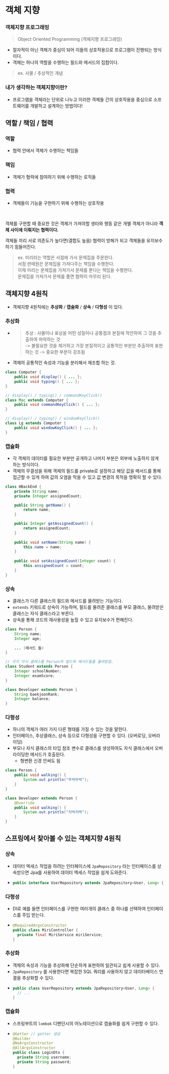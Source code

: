 # 객체 지향

### 객체지향 프로그래밍
> Object Oriented Programming (객체지향 프로그래밍)
- 절자적이 아닌 객체가 중심이 되어 이들의 상호작용으로 프로그램이 진행되는 방식이다.
- 객체는 하나의 역할을 수행하는 필드와 메서드의 집합이다.
> ex. 사물 / 추상적인 개념

### 내가 생각하는 객체지향이란?
- 프로그램을 객체라는 단위로 나누고 이러한 객체들 간의 상호작용을 중심으로 소프트웨어를 개발하고 설계하는 방법이다!

## 역할 / 책임 / 협력

### 역할 
- 협력 안에서 객체가 수행하는 책임들
### 책임
- 객체가 협력에 참여하기 위해 수행하는 로직들
### 협력
- 객체들이 기능을 구현하기 위해 수행하는 상호작용

<br />

객체를 구현할 때 중요한 것은 객체가 가져야할 생타와 행동 같은 개별 객체가 아니라 **객체 사이에 이뤄지는 협력이다.**

객체들 끼리 서로 의존도가 높다면(결합도 높음) 협력이 방해가 되고 객체들을 유지보수하기 힘들어진다.

> ex. 미리라는 역할은 서점에 가서 문제집을 주문한다.   
> 서점 판매원은 문제집을 가져다주는 책임을 수행한다.   
> 이제 미리는 문제집을 가져가서 문제를 푼다는 책임을 수행한다.   
> 문제집을 가져가서 문제를 풀면 협력이 마무리 된다.

## 객체지향 4원칙
- 객체지향 4원칙에는 **추상화** / **캡슐화** / **상속** / **다형성** 이 있다.

### 추상화
- > 추상 : 사물이나 표상을 어떤 성질이나 공통점과 본질에 착안하여 그 것을 추출하여 파악하는 것   
  >  -> 불필요한 것을 제거하고 가장 본질적이고 공통적인 부분만 추출하여 표현하는 것 -> 중요한 부분이 강조됨
- 객체의 공통적인 속성과 기능을 분리해서 재조합 하는 것.

```java
class Computer {
    public void display() { ... };
    public void typing() { ... };
}

// display() / typing() / commandKeyClick()
class Mac extends Computer {
    public void commandKeyClick() { ... };
}

// display() / typing() / windowKeyClick()
class Lg extends Computer {
    public void windowKeyClick() { ... };
}
```

### 캡슐화
- 각 객체의 데이터를 필요한 부분만 공개하고 나머지 부분은 외부에 노출하지 않게 하는 방식이다.
- 객체의 무결성을 위해 객체의 필드를 private로 설정하고 해당 값을 메서드를 통해 접근할 수 있게 하여 값의 오염을 막을 수 있고 값 변경의 목적을 명확히 할 수 있다.

```java
class HBackEnd {
    private String name;
    private Integer assignedCount;

    public String getName() {
        return name;
    }

    public Integer getAssignedCount() {
        return assignedCount;
    }
    
    public void setName(String name) {
        this.name = name;
    }
    
    public void setAssignedCount(Integer count) {
        this.assignedCount = count;
    }
}
```

### 상속
- 클래스가 다른 클래스의 필드와 메서드를 물려받는 기능이다.
- `extends` 키워드로 상속이 가능하며, 필드를 물려준 클래스를 부모 클래스, 물려받은 클래스는 자식 클래스라고 부른다.
- 상속을 통해 코드의 재사용성을 높힐 수 있고 유지보수가 편해진다.

```java
class Person {
    String name;
    Integer age;
    
    ... (메서드 들)
}

// 각각 자식 클래스를 Person의 필드와 메서드들를 물려받음.
class Student extends Person {
    Integer schoolNumber;
    Integer examScore;
}

class Developer extends Person {
    String baekjoonRank;
    Integer balance;
}
```

### 다형성
- 하나의 객체가 여러 가지 다른 형태를 가질 수 있는 것을 말한다.
- 인터페이스, 추상클래스, 상속 등으로 다형성을 구현할 수 있다. (오버로딩, 오버라이딩)
- 부모나 자식 클래스의 타입 참조 변수로 클래스를 생성하여도 자식 클래스에서 오버라이딩한 메서드가 호출된다.
  - 형변환 신경 안써도 됨

```java
class Person {
    public void walking() {
        System.out.println("뚜벅뚜벅");
    }
}

class Developer extends Person {
    @Override
    public void walking() {
        System.out.println("저벅저벅");
    }
}
```

## 스프링에서 찾아볼 수 있는 객체지향 4원칙

### 상속
- 데이터 엑세스 작업을 하려는 인터페이스에 `JpaRepository` 라는 인터페이스를 상속받으면 Jpa를 사용하여 데이터 엑세스 작업을 쉽게 도와준다.
- ```java
  public interface UserRepository extends JpaRepository<User, Long> { ... }
  ```
### 다형성
- DI로 예를 들면 인터페이스를 구현한 여러개의 클래스 중 하나를 선택하여 인터페이스를 주입 받는다.
- ```java
  @RequiredArgsConstructor
  public class MiriController {
    private final MiriService miriService;
  }
  ```
### 추상화
- 객체의 속성과 기능을 추상화해 단순하게 표현하여 일관되고 쉽게 사용할 수 있다.
- `JpaRepository` 를 사용한다면 복잡한 SQL 쿼리를 사용하지 않고 데이터베이스 연결을 추상화할 수 있다.
- ```java
  public class UserRepository extends JpaRepository<User, Long> {
    // ...
  }
  ```
### 캡슐화
- 스프링부트의 `lombok` 디펜던시의 어노테이션으로 캡슐화를 쉽게 구현할 수 있다.
- ```java
  @Getter // getter 생성
  @Builder
  @NoArgsConstructor
  @AllArgsConstructor
  public class LoginDto {
    private String username;
    private String password;
  }
  ```